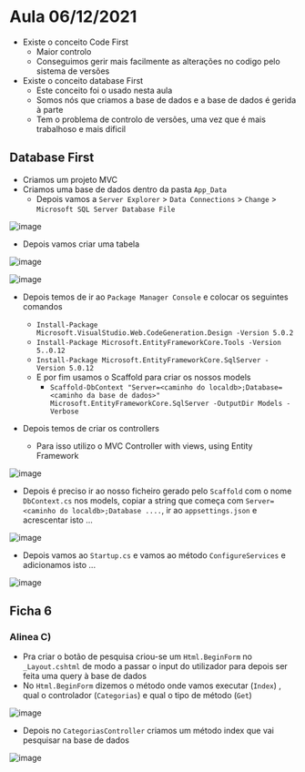 # Aula 06/12/2021

- Existe o conceito Code First
  - Maior controlo
  - Conseguimos gerir mais facilmente as alterações no codigo pelo sistema de versões
- Existe o conceito database First
  - Este conceito foi o usado nesta aula
  - Somos nós que criamos a base de dados e a base de dados é gerida à parte
  - Tem o problema de controlo de versões, uma vez que é mais trabalhoso e mais dificil
  
## Database First

- Criamos um projeto MVC
- Criamos uma base de dados dentro da pasta `App_Data`
  - Depois vamos a `Server Explorer` > `Data Connections` > `Change` > `Microsoft SQL Server Database File`

![image](https://user-images.githubusercontent.com/12052283/145717311-defbd3e7-b01d-4246-ad09-68c8c3b1edab.png)

- Depois vamos criar uma tabela

![image](https://user-images.githubusercontent.com/12052283/145717384-43718cc3-d33b-4c8d-bb8b-c12370d9a625.png)

![image](https://user-images.githubusercontent.com/12052283/145717428-ef6b925a-58e6-4d30-8d94-7a4179229d37.png)

- Depois temos de ir ao `Package Manager Console` e colocar os seguintes comandos
  - `Install-Package Microsoft.VisualStudio.Web.CodeGeneration.Design -Version 5.0.2`
  - `Install-Package Microsoft.EntityFrameworkCore.Tools -Version 5..0.12`
  - `Install-Package Microsoft.EntityFrameworkCore.SqlServer -Version 5.0.12`
  - E por fim usamos o Scaffold para criar os nossos models
	- `Scaffold-DbContext "Server=<caminho do localdb>;Database=<caminho da base de dados>" Microsoft.EntityFrameworkCore.SqlServer -OutputDir Models -Verbose`

- Depois temos de criar os controllers
  - Para isso utilizo o MVC Controller with views, using Entity Framework

![image](https://user-images.githubusercontent.com/12052283/145717687-dbf00be0-af10-4cca-a131-f9dcf672e431.png)

- Depois é preciso ir ao nosso ficheiro gerado pelo `Scaffold` com o nome `DbContext.cs` nos models, copiar a string que começa com `Server=<caminho do localdb>;Database ....`, ir ao `appsettings.json` e acrescentar isto ...

![image](https://user-images.githubusercontent.com/12052283/145717826-77f44162-f114-4a55-96e4-90bbb7d34b38.png)
 
- Depois vamos ao `Startup.cs` e vamos ao método `ConfigureServices` e adicionamos isto ...

![image](https://user-images.githubusercontent.com/12052283/145717864-91a8c9ac-12e5-49eb-a9fc-0c55d406989e.png)

## Ficha 6

### Alinea C)

- Pra criar o botão de pesquisa criou-se um `Html.BeginForm` no `_Layout.cshtml` de modo a passar o input do utilizador para depois ser feita uma query à base de dados
- No `Html.BeginForm` dizemos o método onde vamos executar (`Index`) , qual o controlador (`Categorias`) e qual o tipo de método (`Get`)

![image](https://user-images.githubusercontent.com/12052283/145719399-ed2cf23d-b0f5-4612-8b89-fe0f56b70b31.png)

- Depois no `CategoriasController` criamos um método index que vai pesquisar na base de dados

![image](https://user-images.githubusercontent.com/12052283/145719525-f2631750-365d-46df-84af-7f93906e58b9.png)
